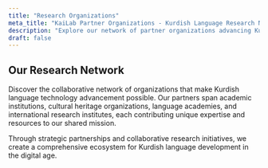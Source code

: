 ```yaml
---
title: "Research Organizations"
meta_title: "KaiLab Partner Organizations - Kurdish Language Research Network"
description: "Explore our network of partner organizations advancing Kurdish language technology through collaborative research, shared resources, and coordinated efforts across academia and industry."
draft: false
---
```


## Our Research Network

Discover the collaborative network of organizations that make Kurdish language technology advancement possible. Our partners span academic institutions, cultural heritage organizations, language academies, and international research institutes, each contributing unique expertise and resources to our shared mission.

Through strategic partnerships and collaborative research initiatives, we create a comprehensive ecosystem for Kurdish language development in the digital age.